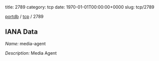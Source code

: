 title: 2789
category: tcp
date: 1970-01-01T00:00:00+0000
slug: tcp/2789

[portdb](/) / [tcp](/category/tcp.html) / 2789


## IANA Data

_Name:_ media-agent

_Description:_ Media Agent

